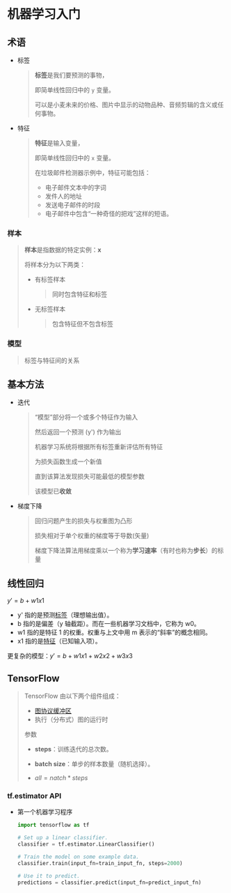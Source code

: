 <!--
title: A1-机器学习入门
sort:
-->

# 机器学习入门

## 术语

- 标签

  > **标签**是我们要预测的事物，
  >
  > 即简单线性回归中的 `y` 变量。
  >
  > 可以是小麦未来的价格、图片中显示的动物品种、音频剪辑的含义或任何事物。

- 特征

  > **特征**是输入变量，
  >
  > 即简单线性回归中的 `x` 变量。
  >
  > 在垃圾邮件检测器示例中，特征可能包括：
  >
  > - 电子邮件文本中的字词
  > - 发件人的地址
  > - 发送电子邮件的时段
  > - 电子邮件中包含“一种奇怪的把戏”这样的短语。

### 样本

> **样本**是指数据的特定实例：**x**
>
> 将样本分为以下两类：
>
> - 有标签样本
>
>   > 同时包含特征和标签
>
> - 无标签样本
>
>   > 包含特征但不包含标签

### 模型

> 标签与特征间的关系

## 基本方法

- 迭代

  > “模型”部分将一个或多个特征作为输入
  >
  > 然后返回一个预测 (y') 作为输出
  >
  > 机器学习系统将根据所有标签重新评估所有特征
  >
  > 为损失函数生成一个新值
  >
  > 直到该算法发现损失可能最低的模型参数
  >
  > 该模型已**收敛**

- 梯度下降

  > 回归问题产生的损失与权重图为凸形
  >
  > 损失相对于单个权重的梯度等于导数(矢量)
  >
  > 梯度下降法算法用梯度乘以一个称为**学习速率**（有时也称为**步长**）的标量

## 线性回归

$y'=b+w1x1$

- y' 指的是预测[标签](https://developers.google.cn/machine-learning/crash-course/framing/ml-terminology#labels)（理想输出值）。
- b 指的是偏差（y 轴截距）。而在一些机器学习文档中，它称为 w0。
- w1 指的是特征 1 的权重。权重与上文中用 m 表示的“斜率”的概念相同。
- x1 指的是[特征](https://developers.google.cn/machine-learning/crash-course/framing/ml-terminology#features)（已知输入项）。

更复杂的模型：$y'=b+w1x1+w2x2+w3x3$

## TensorFlow

> TensorFlow 由以下两个组件组成：
>
> - [图协议缓冲区](https://www.tensorflow.org/extend/tool_developers/#protocol_buffers)
> - 执行（分布式）图的运行时
>
> 参数
>
> - **steps**：训练迭代的总次数。
> - **batch size**：单步的样本数量（随机选择）。
>
> - $all = natch*steps$

### tf.estimator API

- 第一个机器学习程序

  ```python
  import tensorflow as tf

  # Set up a linear classifier.
  classifier = tf.estimator.LinearClassifier()

  # Train the model on some example data.
  classifier.train(input_fn=train_input_fn, steps=2000)

  # Use it to predict.
  predictions = classifier.predict(input_fn=predict_input_fn)
  ```
